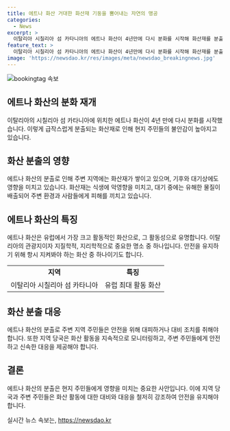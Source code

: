 ```yaml
---
title: 에트나 화산 거대한 화산재 기둥을 뿜어내는 자연의 맹공
categories:
  - News
excerpt: >
  이탈리아 시칠리아 섬 카타니아의 에트나 화산이 4년만에 다시 분화를 시작해 화산재를 분출하고 있는 가운데, 현지시간 7일에 관측되었다.
feature_text: >
  이탈리아 시칠리아 섬 카타니아의 에트나 화산이 4년만에 다시 분화를 시작해 화산재를 분출하고 있는 가운데, 현지시간 7일에 관측되었다.
image: 'https://newsdao.kr/res/images/meta/newsdao_breakingnews.jpg'
---
```


<p><img src="https://newsdao.kr/res/images/meta/newsdao_breakingnews.jpg" alt="bookingtag 속보" /></p>

<h2 data-ke-size="size26">에트나 화산의 분화 재개</h2>

<p data-ke-size="size16">이탈리아의 시칠리아 섬 카타니아에 위치한 에트나 화산이 4년 만에 다시 분화를 시작했습니다. 이렇게 급작스럽게 분출되는 화산재로 인해 현지 주민들의 불안감이 높아지고 있습니다.</p>

<h2 data-ke-size="size26">화산 분출의 영향</h2>

<p data-ke-size="size16">에트나 화산의 분출로 인해 주변 지역에는 화산재가 쌓이고 있으며, 기후와 대기상에도 영향을 미치고 있습니다. 화산재는 식생에 악영향을 미치고, 대기 중에는 유해한 물질이 배출되어 주변 환경과 사람들에게 피해를 끼치고 있습니다.</p>

<h2 data-ke-size="size26">에트나 화산의 특징</h2>

<p data-ke-size="size16">에트나 화산은 유럽에서 가장 크고 활동적인 화산으로, 그 활동성으로 유명합니다. 이탈리아의 관광지이자 지질학적, 지리학적으로 중요한 명소 중 하나입니다. 안전을 유지하기 위해 항시 지켜봐야 하는 화산 중 하나이기도 합니다.</p>

<table>
  <tr>
    <td style="text-align: center; height: 17px;"><b>지역</b></td>
    <td style="text-align: center; height: 17px;"><b>특징</b></td>
  </tr>
  <tr>
    <td style="text-align: center; height: 17px;">이탈리아 시칠리아 섬 카타니아</td>
    <td style="text-align: center; height: 17px;">유럽 최대 활동 화산</td>
  </tr>
</table>

<h2 data-ke-size="size26">화산 분출 대응</h2>

<p data-ke-size="size16">에트나 화산의 분출로 주변 지역 주민들은 안전을 위해 대피하거나 대비 조치를 취해야 합니다. 또한 지역 당국은 화산 활동을 지속적으로 모니터링하고, 주변 주민들에게 안전하고 신속한 대응을 제공해야 합니다.</p>

<h2 data-ke-size="size26">결론</h2>

<p data-ke-size="size16">에트나 화산의 분출은 현지 주민들에게 영향을 미치는 중요한 사안입니다. 이에 지역 당국과 주변 주민들은 화산 활동에 대한 대비와 대응을 철저히 강조하여 안전을 유지해야 합니다.</p>
실시간 뉴스 속보는, <a href="https://newsdao.kr" rel="dofollow">https://newsdao.kr</a>


